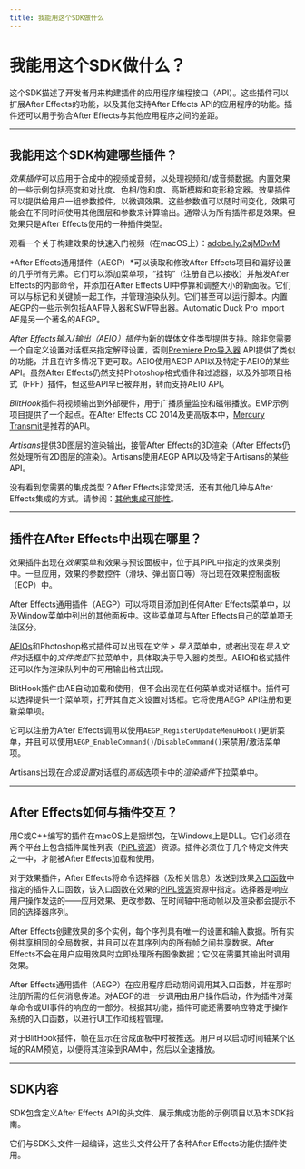 ```yaml
---
title: 我能用这个SDK做什么
---
```

# 我能用这个SDK做什么？

这个SDK描述了开发者用来构建插件的应用程序编程接口（API）。这些插件可以扩展After Effects的功能，以及其他支持After Effects API的应用程序的功能。插件还可以用于弥合After Effects与其他应用程序之间的差距。

---

## 我能用这个SDK构建哪些插件？

*效果插件*可以应用于合成中的视频或音频，以处理视频和/或音频数据。内置效果的一些示例包括亮度和对比度、色相/饱和度、高斯模糊和变形稳定器。效果插件可以提供给用户一组参数控件，以微调效果。这些参数值可以随时间变化，效果可能会在不同时间使用其他图层和参数来计算输出。通常认为所有插件都是效果。但效果只是After Effects使用的一种插件类型。

观看一个关于构建效果的快速入门视频（在macOS上）：[adobe.ly/2sjMDwM](https://adobe.ly/2sjMDwM)

*After Effects通用插件（AEGP）*可以读取和修改After Effects项目和偏好设置的几乎所有元素。它们可以添加菜单项，“挂钩”（注册自己以接收）并触发After Effects的内部命令，并添加在After Effects UI中停靠和调整大小的新面板。它们可以与标记和关键帧一起工作，并管理渲染队列。它们甚至可以运行脚本。内置AEGP的一些示例包括AAF导入器和SWF导出器。Automatic Duck Pro Import AE是另一个著名的AEGP。

*After Effects输入/输出（AEIO）插件*为新的媒体文件类型提供支持。除非您需要一个自定义设置对话框来指定解释设置，否则[Premiere Pro导入器](other-integration-possibilities.md#premiere-pro-importers) API提供了类似的功能，并且在许多情况下更可取。AEIO使用AEGP API以及特定于AEIO的某些API。虽然After Effects仍然支持Photoshop格式插件和过滤器，以及外部项目格式（FPF）插件，但这些API早已被弃用，转而支持AEIO API。

*BlitHook*插件将视频输出到外部硬件，用于广播质量监控和磁带播放。EMP示例项目提供了一个起点。在After Effects CC 2014及更高版本中，[Mercury Transmit](other-integration-possibilities.md#mercury-transmit)是推荐的API。

*Artisans*提供3D图层的渲染输出，接管After Effects的3D渲染（After Effects仍然处理所有2D图层的渲染）。Artisans使用AEGP API以及特定于Artisans的某些API。

没有看到您需要的集成类型？After Effects非常灵活，还有其他几种与After Effects集成的方式。请参阅：[其他集成可能性](../other-integration-possibilities)。

---

## 插件在After Effects中出现在哪里？

效果插件出现在*效果*菜单和效果与预设面板中，位于其PiPL中指定的效果类别中。一旦应用，效果的参数控件（滑块、弹出窗口等）将出现在效果控制面板（ECP）中。

After Effects通用插件（AEGP）可以将项目添加到任何After Effects菜单中，以及Window菜单中列出的其他面板中。这些菜单项与After Effects自己的菜单项无法区分。

[AEIOs](../../aeios/aeios)和Photoshop格式插件可以出现在*文件 > 导入*菜单中，或者出现在*导入文件*对话框中的*文件类型*下拉菜单中，具体取决于导入器的类型。AEIO和格式插件还可以作为渲染队列中的可用输出格式出现。

BlitHook插件由AE自动加载和使用，但不会出现在任何菜单或对话框中。插件可以选择提供一个菜单项，打开其自定义设置对话框。它将使用AEGP API注册和更新菜单项。

它可以注册为After Effects调用以使用`AEGP_RegisterUpdateMenuHook()`更新菜单，并且可以使用`AEGP_EnableCommand()`/`DisableCommand()`来禁用/激活菜单项。

Artisans出现在*合成设置*对话框的*高级*选项卡中的*渲染插件*下拉菜单中。

---

## After Effects如何与插件交互？

用C或C++编写的插件在macOS上是捆绑包，在Windows上是DLL。它们必须在两个平台上包含插件属性列表（[PiPL资源](../pipl-resources)）资源。插件必须位于几个特定文件夹之一中，才能被After Effects加载和使用。

对于效果插件，After Effects将命令选择器（及相关信息）发送到效果[入口函数](../../effect-basics/entry-point)中指定的插件入口函数，该入口函数在效果的[PiPL资源](../pipl-resources)资源中指定。选择器是响应用户操作发送的——应用效果、更改参数、在时间轴中拖动帧以及渲染都会提示不同的选择器序列。

After Effects创建效果的多个实例，每个序列具有唯一的设置和输入数据。所有实例共享相同的全局数据，并且可以在其序列内的所有帧之间共享数据。After Effects不会在用户应用效果时立即处理所有图像数据；它仅在需要其输出时调用效果。

After Effects通用插件（AEGP）在应用程序启动期间调用其入口函数，并在那时注册所需的任何消息传递。对AEGP的进一步调用由用户操作启动，作为插件对菜单命令或UI事件的响应的一部分。根据其功能，插件可能还需要响应特定于操作系统的入口函数，以进行UI工作和线程管理。

对于BlitHook插件，帧在显示在合成面板中时被推送。用户可以启动时间轴某个区域的RAM预览，以便将其渲染到RAM中，然后以全速播放。

---

## SDK内容

SDK包含定义After Effects API的头文件、展示集成功能的示例项目以及本SDK指南。

它们与SDK头文件一起编译，这些头文件公开了各种After Effects功能供插件使用。
